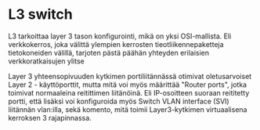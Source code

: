 # L3 switch

L3 tarkoittaa layer 3 tason konfigurointi, mikä on yksi OSI-mallista. Eli verkkokerros, joka välittä ylempien kerrosten tieotliikennepaketteja tietokoneiden välillä,
tarjoten pästä päähän yhteyden erilaisien verkkoratkaisujen ylitse

Layer 3 yhteensopivuuden kytkimen portiliitännässä otimivat oletusarvoiset Layer 2 - käyttöporttit, mutta mitä voi myös määrittää "Router ports", jotka toimivat normaaleina reitittimen liitänöinä. Eli IP-osoitteen suoraan reititetty portti, että lisäksi voi konfiguroida myös Switch VLAN interface (SVI) liitännän vlan:illa, sekä komento, mitä toimii Layer3-kytkimen virtuaalisena kerroksen 3 rajapinnassa.

